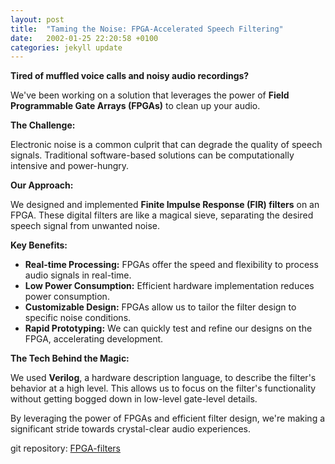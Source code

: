 ```yaml
---
layout: post
title:  "Taming the Noise: FPGA-Accelerated Speech Filtering"
date:   2002-01-25 22:20:58 +0100
categories: jekyll update
---
```






**Tired of muffled voice calls and noisy audio recordings?** 

We've been working on a solution that leverages the power of **Field Programmable Gate Arrays (FPGAs)** to clean up your audio.

**The Challenge:**

Electronic noise is a common culprit that can degrade the quality of speech signals. Traditional software-based solutions can be computationally intensive and power-hungry. 

**Our Approach:**

We designed and implemented **Finite Impulse Response (FIR) filters** on an FPGA. These digital filters are like a magical sieve, separating the desired speech signal from unwanted noise. 

**Key Benefits:**

* **Real-time Processing:** FPGAs offer the speed and flexibility to process audio signals in real-time.
* **Low Power Consumption:** Efficient hardware implementation reduces power consumption.
* **Customizable Design:** FPGAs allow us to tailor the filter design to specific noise conditions.
* **Rapid Prototyping:** We can quickly test and refine our designs on the FPGA, accelerating development.

**The Tech Behind the Magic:**

We used **Verilog**, a hardware description language, to describe the filter's behavior at a high level. This allows us to focus on the filter's functionality without getting bogged down in low-level gate-level details. 

By leveraging the power of FPGAs and efficient filter design, we're making a significant stride towards crystal-clear audio experiences. 


git repository: [FPGA-filters](https://github.com/garethcmurphy/fpga-filters)
